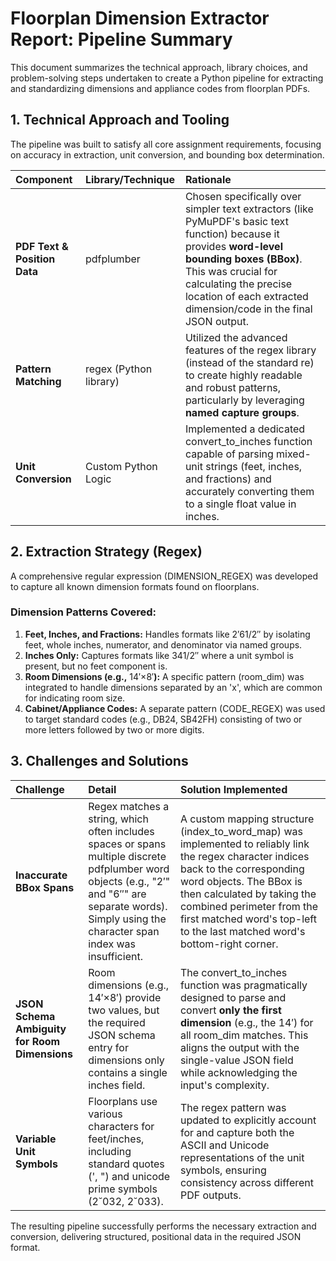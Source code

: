 # **Floorplan Dimension Extractor Report: Pipeline Summary**

This document summarizes the technical approach, library choices, and problem-solving steps undertaken to create a Python pipeline for extracting and standardizing dimensions and appliance codes from floorplan PDFs.

## **1\. Technical Approach and Tooling**

The pipeline was built to satisfy all core assignment requirements, focusing on accuracy in extraction, unit conversion, and bounding box determination.

| Component | Library/Technique | Rationale |
| :---- | :---- | :---- |
| **PDF Text & Position Data** | pdfplumber | Chosen specifically over simpler text extractors (like PyMuPDF's basic text function) because it provides **word-level bounding boxes (BBox)**. This was crucial for calculating the precise location of each extracted dimension/code in the final JSON output. |
| **Pattern Matching** | regex (Python library) | Utilized the advanced features of the regex library (instead of the standard re) to create highly readable and robust patterns, particularly by leveraging **named capture groups**. |
| **Unit Conversion** | Custom Python Logic | Implemented a dedicated convert\_to\_inches function capable of parsing mixed-unit strings (feet, inches, and fractions) and accurately converting them to a single float value in inches. |

## **2\. Extraction Strategy (Regex)**

A comprehensive regular expression (DIMENSION\_REGEX) was developed to capture all known dimension formats found on floorplans.

### **Dimension Patterns Covered:**

1. **Feet, Inches, and Fractions:** Handles formats like 2′61/2′′ by isolating feet, whole inches, numerator, and denominator via named groups.  
2. **Inches Only:** Captures formats like 341/2′′ where a unit symbol is present, but no feet component is.  
3. **Room Dimensions (e.g.,** 14′×8′**):** A specific pattern (room\_dim) was integrated to handle dimensions separated by an 'x', which are common for indicating room size.  
4. **Cabinet/Appliance Codes:** A separate pattern (CODE\_REGEX) was used to target standard codes (e.g., DB24, SB42FH) consisting of two or more letters followed by two or more digits.

## **3\. Challenges and Solutions**

| Challenge | Detail | Solution Implemented |
| :---- | :---- | :---- |
| **Inaccurate BBox Spans** | Regex matches a string, which often includes spaces or spans multiple discrete pdfplumber word objects (e.g., "2′" and "6′′" are separate words). Simply using the character span index was insufficient. | A custom mapping structure (index\_to\_word\_map) was implemented to reliably link the regex character indices back to the corresponding word objects. The BBox is then calculated by taking the combined perimeter from the first matched word's top-left to the last matched word's bottom-right corner. |
| **JSON Schema Ambiguity for Room Dimensions** | Room dimensions (e.g., 14′×8′) provide two values, but the required JSON schema entry for dimensions only contains a single inches field. | The convert\_to\_inches function was pragmatically designed to parse and convert **only the first dimension** (e.g., the 14′) for all room\_dim matches. This aligns the output with the single-value JSON field while acknowledging the input's complexity. |
| **Variable Unit Symbols** | Floorplans use various characters for feet/inches, including standard quotes (', ") and unicode prime symbols (2˘032, 2˘033). | The regex pattern was updated to explicitly account for and capture both the ASCII and Unicode representations of the unit symbols, ensuring consistency across different PDF outputs. |

The resulting pipeline successfully performs the necessary extraction and conversion, delivering structured, positional data in the required JSON format.
